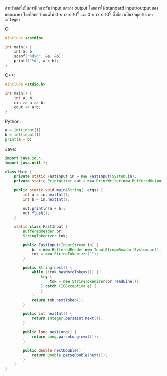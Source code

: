 สำหรับข้อนี้เป็นการฝึกการรับ input และส่ง output โดยการใช้ standard input/output ของแต่ละภาษา โดยโจทย์กำหนดให้ $0 \leq a \leq 10^9$ และ $0 \leq b \leq 10^9$ ซึ่งถือว่าเป็นข้อมูลประเภท `integer`

C:

```c
#include <cstdio>

int main() {
	int a, b;
	scanf("%d%d", &a, &b);
	printf("%d", a + b);
}
```

C++:

```cpp
#include <stdio.h>

int main() {
	int a, b;
	cin >> a >> b;
	cout << a+b;
}
```

Python:

```python
a = int(input())
b = int(input())
print(a + b)
```

Java:

```java {8-14, 4}
import java.io.*;
import java.util.*;

class Main {
    private static FastInput in = new FastInput(System.in);
    private static PrintWriter out = new PrintWriter(new BufferedOutputStream(System.out));

    public static void main(String[] args) {
        int a = in.nextInt();
        int b = in.nextInt();

        out.println(a + b);
        out.flush();
    }

    static class FastInput {
        BufferedReader br;
        StringTokenizer tok;

        public FastInput(InputStream in) {
            br = new BufferedReader(new InputStreamReader(System.in));
            tok = new StringTokenizer("");
        }

        public String next() {
            while (!tok.hasMoreTokens()) {
                try {
                    tok = new StringTokenizer(br.readLine());
                } catch (IOException e) {
                }
            }
            return tok.nextToken();
        }

        public int nextInt() {
            return Integer.parseInt(next());
        }

        public long nextLong() {
            return Long.parseLong(next());
        }

        public double nextDouble() {
            return Double.parseDouble(next());
        }
    }
}
```
